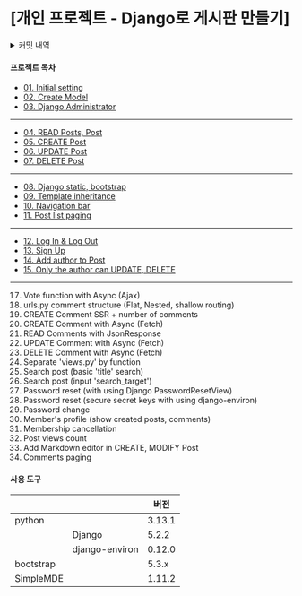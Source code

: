 # [개인 프로젝트 - Django로 게시판 만들기]

<details>
    <summary>커밋 내역</summary>
    1. 프로젝트 생성
    2. urls.py, views.py 체험
    3. Model 생성
    4. superuser 생성 (Django Admin)
    5. READ Posts, Comments
    6. CREATE Comment
    7. CREATE Post
    8. UPDATE Post / use template filter
    9. DELETE Post
    10. UPDATE Comment
    11. DELETE Comment
    12. DELETE Post, Comment with using html-dataset
    13. Isolate script file (Django static)
    14. Apply Bootstrap
    15. Template inheritance
    16. Apply Django Form (use is_valid)
    17. Append navbar
    18. Paging Index page (post list)
    19. Isolate form_errors.html
    20. Sign in / Sign out
    21. Sign up
    22. Password find, change
    23. Add Author in Post, Comment model's properties
    24. Redirect to sign_in page when unknown user doing? CREATE post, comment
    25. Show author in Post, Comment
    26. UPDATE, DELETE only for author
    27. Separate 'views.py' by function
    28. Add recommend (vote) function
    29. Use HTML anchor when comment CREATE, MODIFY, VOTE
    30. Search Post (basic 'title' search)
    31. Search Post (input 'search_target')
    32. Password reset (basic setting using Django PasswordResetView)
    33. Secure secret keys using django-environ
    34. Password change (redirect log_in page when users not logged in access django password change)
    35. Member's profile page (add href in post, comment's created user)
    36. Profile setting in navbar dropdown menu
    37. Post views count
    38. Add Markdown editor (SimpleMDE)
    39. Recommend (vote) Ajax
    40. Comment create Ajax
        1. basic setting
        2. print errors without Django From.errors context
        3. send page where the comment is written
    41. Comments Paging with Ajax
    42. Comment UPDATE Ajax
    43. Comment DELETE Ajax
</details>

#### 프로젝트 목차
- [01. Initial setting](/docs/01-Initial-setting.md)
- [02. Create Model](/docs/02-model.md)
- [03. Django Administrator](/docs/03-Django-administrator.md)
---
- [04. READ Posts, Post](/docs/04-READ-Post.md)
- [05. CREATE Post](/docs/05-CREATE-Post.md)
- [06. UPDATE Post](/docs/06-UPDATE-Post.md)
- [07. DELETE Post](/docs/07-DELETE-Post.md)
---
- [08. Django static, bootstrap](/docs/08-Static&Bootstrap.md)
- [09. Template inheritance](/docs/09-Template-inheritance.md)
- [10. Navigation bar](/docs/10-Navigation-bar.md)
- [11. Post list paging](/docs/11-Post-list-paging.md)
---
- [12. Log In & Log Out](/docs/12-Sign-in&Sign-out.md)
- [13. Sign Up](/docs/13-Sign-Up.md)
- [14. Add author to Post](/docs/14-Add-author-to-Post.md)
- [15. Only the author can UPDATE, DELETE](/docs/15-Only-the-author-can-UPDATE-DELETE-posts.md)
---

17. Vote function with Async (Ajax)
18. urls.py comment structure (Flat, Nested, shallow routing)
19. CREATE Comment SSR + number of comments
20. CREATE Comment with Async (Fetch)
21. READ Comments with JsonResponse
22. UPDATE Comment with Async (Fetch)
23. DELETE Comment with Async (Fetch)
24. Separate 'views.py' by function
25. Search post (basic 'title' search)
26. Search post (input 'search_target')
27. Password reset (with using Django PasswordResetView)
28. Password reset (secure secret keys with using django-environ)
29. Password change
30. Member's profile (show created posts, comments)
31. Membership cancellation
32. Post views count
33. Add Markdown editor in CREATE, MODIFY Post
34. Comments paging


#### 사용 도구
|           |                |  버전  |
|-----------|----------------|--------|
| python    |                | 3.13.1 |
|           | Django         | 5.2.2  |
|           | django-environ | 0.12.0 |
| bootstrap |                | 5.3.x  |
| SimpleMDE |                | 1.11.2 |